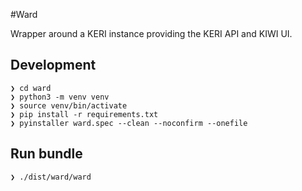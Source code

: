 #Ward 

Wrapper around a KERI instance providing the KERI API and KIWI UI.

## Development

```shell
❯ cd ward
❯ python3 -m venv venv
❯ source venv/bin/activate
❯ pip install -r requirements.txt
❯ pyinstaller ward.spec --clean --noconfirm --onefile
```

## Run bundle

```shell
❯ ./dist/ward/ward
```